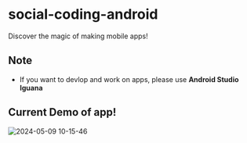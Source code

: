 # social-coding-android
Discover the magic of making mobile apps!


## Note
* If you want to devlop and work on apps, please use
**Android Studio Iguana**

## Current Demo of app!
![2024-05-09 10-15-46](https://github.com/Betim-Hodza/Betim-social-coding-android/assets/106614572/ba009f07-6a27-475a-9965-6c330ba8f890)
